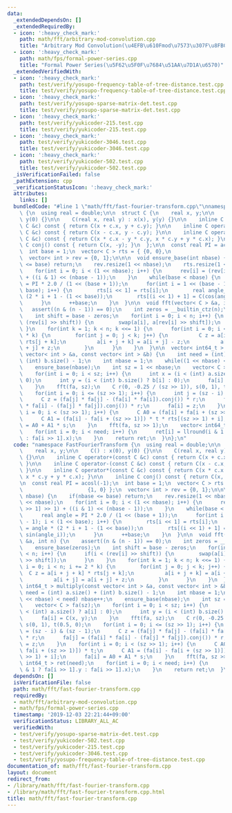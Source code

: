 ```yaml
---
data:
  _extendedDependsOn: []
  _extendedRequiredBy:
  - icon: ':heavy_check_mark:'
    path: math/fft/arbitrary-mod-convolution.cpp
    title: "Arbitrary Mod Convolution(\u4EFB\u610Fmod\u7573\u307F\u8FBC\u307F)"
  - icon: ':heavy_check_mark:'
    path: math/fps/formal-power-series.cpp
    title: "Formal Power Series(\u5F62\u5F0F\u7684\u51AA\u7D1A\u6570)"
  _extendedVerifiedWith:
  - icon: ':heavy_check_mark:'
    path: test/verify/yosupo-frequency-table-of-tree-distance.test.cpp
    title: test/verify/yosupo-frequency-table-of-tree-distance.test.cpp
  - icon: ':heavy_check_mark:'
    path: test/verify/yosupo-sparse-matrix-det.test.cpp
    title: test/verify/yosupo-sparse-matrix-det.test.cpp
  - icon: ':heavy_check_mark:'
    path: test/verify/yukicoder-215.test.cpp
    title: test/verify/yukicoder-215.test.cpp
  - icon: ':heavy_check_mark:'
    path: test/verify/yukicoder-3046.test.cpp
    title: test/verify/yukicoder-3046.test.cpp
  - icon: ':heavy_check_mark:'
    path: test/verify/yukicoder-502.test.cpp
    title: test/verify/yukicoder-502.test.cpp
  _isVerificationFailed: false
  _pathExtension: cpp
  _verificationStatusIcon: ':heavy_check_mark:'
  attributes:
    links: []
  bundledCode: "#line 1 \"math/fft/fast-fourier-transform.cpp\"\nnamespace FastFourierTransform\
    \ {\n  using real = double;\n\n  struct C {\n    real x, y;\n\n    C() : x(0),\
    \ y(0) {}\n\n    C(real x, real y) : x(x), y(y) {}\n\n    inline C operator+(const\
    \ C &c) const { return C(x + c.x, y + c.y); }\n\n    inline C operator-(const\
    \ C &c) const { return C(x - c.x, y - c.y); }\n\n    inline C operator*(const\
    \ C &c) const { return C(x * c.x - y * c.y, x * c.y + y * c.x); }\n\n    inline\
    \ C conj() const { return C(x, -y); }\n  };\n\n  const real PI = acosl(-1);\n\
    \  int base = 1;\n  vector< C > rts = { {0, 0},\n                     {1, 0} };\n\
    \  vector< int > rev = {0, 1};\n\n\n  void ensure_base(int nbase) {\n    if(nbase\
    \ <= base) return;\n    rev.resize(1 << nbase);\n    rts.resize(1 << nbase);\n\
    \    for(int i = 0; i < (1 << nbase); i++) {\n      rev[i] = (rev[i >> 1] >> 1)\
    \ + ((i & 1) << (nbase - 1));\n    }\n    while(base < nbase) {\n      real angle\
    \ = PI * 2.0 / (1 << (base + 1));\n      for(int i = 1 << (base - 1); i < (1 <<\
    \ base); i++) {\n        rts[i << 1] = rts[i];\n        real angle_i = angle *\
    \ (2 * i + 1 - (1 << base));\n        rts[(i << 1) + 1] = C(cos(angle_i), sin(angle_i));\n\
    \      }\n      ++base;\n    }\n  }\n\n  void fft(vector< C > &a, int n) {\n \
    \   assert((n & (n - 1)) == 0);\n    int zeros = __builtin_ctz(n);\n    ensure_base(zeros);\n\
    \    int shift = base - zeros;\n    for(int i = 0; i < n; i++) {\n      if(i <\
    \ (rev[i] >> shift)) {\n        swap(a[i], a[rev[i] >> shift]);\n      }\n   \
    \ }\n    for(int k = 1; k < n; k <<= 1) {\n      for(int i = 0; i < n; i += 2\
    \ * k) {\n        for(int j = 0; j < k; j++) {\n          C z = a[i + j + k] *\
    \ rts[j + k];\n          a[i + j + k] = a[i + j] - z;\n          a[i + j] = a[i\
    \ + j] + z;\n        }\n      }\n    }\n  }\n\n  vector< int64_t > multiply(const\
    \ vector< int > &a, const vector< int > &b) {\n    int need = (int) a.size() +\
    \ (int) b.size() - 1;\n    int nbase = 1;\n    while((1 << nbase) < need) nbase++;\n\
    \    ensure_base(nbase);\n    int sz = 1 << nbase;\n    vector< C > fa(sz);\n\
    \    for(int i = 0; i < sz; i++) {\n      int x = (i < (int) a.size() ? a[i] :\
    \ 0);\n      int y = (i < (int) b.size() ? b[i] : 0);\n      fa[i] = C(x, y);\n\
    \    }\n    fft(fa, sz);\n    C r(0, -0.25 / (sz >> 1)), s(0, 1), t(0.5, 0);\n\
    \    for(int i = 0; i <= (sz >> 1); i++) {\n      int j = (sz - i) & (sz - 1);\n\
    \      C z = (fa[j] * fa[j] - (fa[i] * fa[i]).conj()) * r;\n      fa[j] = (fa[i]\
    \ * fa[i] - (fa[j] * fa[j]).conj()) * r;\n      fa[i] = z;\n    }\n    for(int\
    \ i = 0; i < (sz >> 1); i++) {\n      C A0 = (fa[i] + fa[i + (sz >> 1)]) * t;\n\
    \      C A1 = (fa[i] - fa[i + (sz >> 1)]) * t * rts[(sz >> 1) + i];\n      fa[i]\
    \ = A0 + A1 * s;\n    }\n    fft(fa, sz >> 1);\n    vector< int64_t > ret(need);\n\
    \    for(int i = 0; i < need; i++) {\n      ret[i] = llround(i & 1 ? fa[i >> 1].y\
    \ : fa[i >> 1].x);\n    }\n    return ret;\n  }\n};\n"
  code: "namespace FastFourierTransform {\n  using real = double;\n\n  struct C {\n\
    \    real x, y;\n\n    C() : x(0), y(0) {}\n\n    C(real x, real y) : x(x), y(y)\
    \ {}\n\n    inline C operator+(const C &c) const { return C(x + c.x, y + c.y);\
    \ }\n\n    inline C operator-(const C &c) const { return C(x - c.x, y - c.y);\
    \ }\n\n    inline C operator*(const C &c) const { return C(x * c.x - y * c.y,\
    \ x * c.y + y * c.x); }\n\n    inline C conj() const { return C(x, -y); }\n  };\n\
    \n  const real PI = acosl(-1);\n  int base = 1;\n  vector< C > rts = { {0, 0},\n\
    \                     {1, 0} };\n  vector< int > rev = {0, 1};\n\n\n  void ensure_base(int\
    \ nbase) {\n    if(nbase <= base) return;\n    rev.resize(1 << nbase);\n    rts.resize(1\
    \ << nbase);\n    for(int i = 0; i < (1 << nbase); i++) {\n      rev[i] = (rev[i\
    \ >> 1] >> 1) + ((i & 1) << (nbase - 1));\n    }\n    while(base < nbase) {\n\
    \      real angle = PI * 2.0 / (1 << (base + 1));\n      for(int i = 1 << (base\
    \ - 1); i < (1 << base); i++) {\n        rts[i << 1] = rts[i];\n        real angle_i\
    \ = angle * (2 * i + 1 - (1 << base));\n        rts[(i << 1) + 1] = C(cos(angle_i),\
    \ sin(angle_i));\n      }\n      ++base;\n    }\n  }\n\n  void fft(vector< C >\
    \ &a, int n) {\n    assert((n & (n - 1)) == 0);\n    int zeros = __builtin_ctz(n);\n\
    \    ensure_base(zeros);\n    int shift = base - zeros;\n    for(int i = 0; i\
    \ < n; i++) {\n      if(i < (rev[i] >> shift)) {\n        swap(a[i], a[rev[i]\
    \ >> shift]);\n      }\n    }\n    for(int k = 1; k < n; k <<= 1) {\n      for(int\
    \ i = 0; i < n; i += 2 * k) {\n        for(int j = 0; j < k; j++) {\n        \
    \  C z = a[i + j + k] * rts[j + k];\n          a[i + j + k] = a[i + j] - z;\n\
    \          a[i + j] = a[i + j] + z;\n        }\n      }\n    }\n  }\n\n  vector<\
    \ int64_t > multiply(const vector< int > &a, const vector< int > &b) {\n    int\
    \ need = (int) a.size() + (int) b.size() - 1;\n    int nbase = 1;\n    while((1\
    \ << nbase) < need) nbase++;\n    ensure_base(nbase);\n    int sz = 1 << nbase;\n\
    \    vector< C > fa(sz);\n    for(int i = 0; i < sz; i++) {\n      int x = (i\
    \ < (int) a.size() ? a[i] : 0);\n      int y = (i < (int) b.size() ? b[i] : 0);\n\
    \      fa[i] = C(x, y);\n    }\n    fft(fa, sz);\n    C r(0, -0.25 / (sz >> 1)),\
    \ s(0, 1), t(0.5, 0);\n    for(int i = 0; i <= (sz >> 1); i++) {\n      int j\
    \ = (sz - i) & (sz - 1);\n      C z = (fa[j] * fa[j] - (fa[i] * fa[i]).conj())\
    \ * r;\n      fa[j] = (fa[i] * fa[i] - (fa[j] * fa[j]).conj()) * r;\n      fa[i]\
    \ = z;\n    }\n    for(int i = 0; i < (sz >> 1); i++) {\n      C A0 = (fa[i] +\
    \ fa[i + (sz >> 1)]) * t;\n      C A1 = (fa[i] - fa[i + (sz >> 1)]) * t * rts[(sz\
    \ >> 1) + i];\n      fa[i] = A0 + A1 * s;\n    }\n    fft(fa, sz >> 1);\n    vector<\
    \ int64_t > ret(need);\n    for(int i = 0; i < need; i++) {\n      ret[i] = llround(i\
    \ & 1 ? fa[i >> 1].y : fa[i >> 1].x);\n    }\n    return ret;\n  }\n};\n"
  dependsOn: []
  isVerificationFile: false
  path: math/fft/fast-fourier-transform.cpp
  requiredBy:
  - math/fft/arbitrary-mod-convolution.cpp
  - math/fps/formal-power-series.cpp
  timestamp: '2019-12-03 22:21:44+09:00'
  verificationStatus: LIBRARY_ALL_AC
  verifiedWith:
  - test/verify/yosupo-sparse-matrix-det.test.cpp
  - test/verify/yukicoder-502.test.cpp
  - test/verify/yukicoder-215.test.cpp
  - test/verify/yukicoder-3046.test.cpp
  - test/verify/yosupo-frequency-table-of-tree-distance.test.cpp
documentation_of: math/fft/fast-fourier-transform.cpp
layout: document
redirect_from:
- /library/math/fft/fast-fourier-transform.cpp
- /library/math/fft/fast-fourier-transform.cpp.html
title: math/fft/fast-fourier-transform.cpp
---
```

